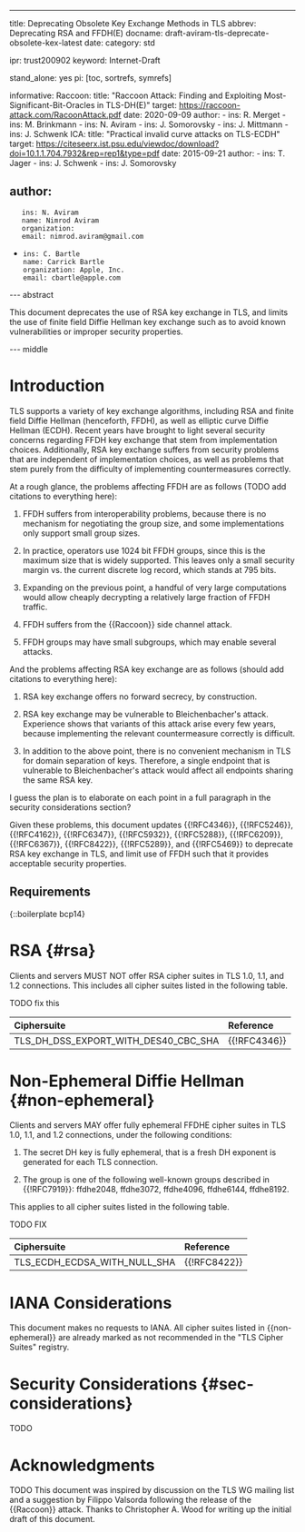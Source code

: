 ---
title: Deprecating Obsolete Key Exchange Methods in TLS
abbrev: Deprecating RSA and FFDH(E)
docname: draft-aviram-tls-deprecate-obsolete-kex-latest
date:
category: std

ipr: trust200902
keyword: Internet-Draft

stand_alone: yes
pi: [toc, sortrefs, symrefs]

informative:
  Raccoon:
    title: "Raccoon Attack: Finding and Exploiting Most-Significant-Bit-Oracles in TLS-DH(E)"
    target: https://raccoon-attack.com/RacoonAttack.pdf
    date: 2020-09-09
    author:
      - ins: R. Merget
      - ins: M. Brinkmann
      - ins: N. Aviram
      - ins: J. Somorovsky
      - ins: J. Mittmann
      - ins: J. Schwenk
  ICA:
    title: "Practical invalid curve attacks on TLS-ECDH"
    target: https://citeseerx.ist.psu.edu/viewdoc/download?doi=10.1.1.704.7932&rep=rep1&type=pdf
    date: 2015-09-21
    author:
      - ins: T. Jager
      - ins: J. Schwenk
      - ins: J. Somorovsky

author:
 -
       ins: N. Aviram
       name: Nimrod Aviram
       organization:
       email: nimrod.aviram@gmail.com

 -
       ins: C. Bartle
       name: Carrick Bartle
       organization: Apple, Inc.
       email: cbartle@apple.com

--- abstract

This document deprecates the use of RSA key exchange in TLS, and limits the use
of finite field Diffie Hellman key exchange such as to avoid known
vulnerabilities or improper security properties.

--- middle

# Introduction

TLS supports a variety of key exchange algorithms, including RSA and finite
field Diffie Hellman (henceforth, FFDH), as well as elliptic curve Diffie
Hellman (ECDH). Recent years have brought to light several security concerns
regarding FFDH key exchange that stem from implementation choices.
Additionally, RSA key exchange suffers from security problems that are
independent of implementation choices, as well as problems that stem purely from
the difficulty of implementing countermeasures correctly.

At a rough glance, the problems affecting FFDH are as follows (TODO add citations to everything here):

1. FFDH suffers from interoperability problems, because there is no mechanism for negotiating the group size, and some implementations only support small group sizes.

2. In practice, operators use 1024 bit FFDH groups, since this is the maximum
size that is widely supported. This leaves only a small security margin vs. the
current discrete log record, which stands at 795 bits.

3. Expanding on the previous point, a handful of very large computations would allow cheaply decrypting a relatively large fraction of FFDH traffic.

4. FFDH suffers from the {{Raccoon}} side channel attack.

5. FFDH groups may have small subgroups, which may enable several attacks.

And the problems affecting RSA key exchange are as follows (should add citations to everything here):

1. RSA key exchange offers no forward secrecy, by construction.

2. RSA key exchange may be vulnerable to Bleichenbacher's attack. Experience
shows that variants of this attack arise every few years, because implementing the relevant countermeasure correctly is difficult.

3. In addition to the above point, there is no convenient mechanism in TLS for domain separation of keys. Therefore, a single endpoint that is vulnerable to Bleichenbacher's attack would affect all endpoints sharing the same RSA key.

I guess the plan is to elaborate on each point in a full paragraph in the
security considerations section?

Given these problems, this document updates {{!RFC4346}}, {{!RFC5246}}, {{!RFC4162}},
{{!RFC6347}}, {{!RFC5932}}, {{!RFC5288}}, {{!RFC6209}}, {{!RFC6367}}, {{!RFC8422}},
{{!RFC5289}}, and {{!RFC5469}} to deprecate RSA key exchange in TLS, and limit use of FFDH such that it provides acceptable security properties.

## Requirements

{::boilerplate bcp14}

# RSA {#rsa}

Clients and servers MUST NOT offer RSA cipher suites in TLS 1.0, 1.1, and 1.2
connections. This includes all cipher suites listed in the following table.

TODO fix this

| Ciphersuite  | Reference |
|:-|:-|
| TLS_DH_DSS_EXPORT_WITH_DES40_CBC_SHA | {{!RFC4346}} |

# Non-Ephemeral Diffie Hellman {#non-ephemeral}

Clients and servers MAY offer fully ephemeral FFDHE cipher suites in TLS 1.0,
1.1, and 1.2 connections, under the following conditions:

1. The secret DH key is fully ephemeral, that is a fresh DH exponent is generated for each TLS connection.

2. The group is one of the following well-known groups described in {{!RFC7919}}:
ffdhe2048, ffdhe3072, ffdhe4096, ffdhe6144, ffdhe8192.

This applies to all cipher suites listed in the following table.

TODO FIX

| Ciphersuite  | Reference |
|:-|:-|
| TLS_ECDH_ECDSA_WITH_NULL_SHA | {{!RFC8422}} |

# IANA Considerations

This document makes no requests to IANA. All cipher suites listed in {{non-ephemeral}}
are already marked as not recommended in the "TLS Cipher Suites" registry.

# Security Considerations {#sec-considerations}

TODO

# Acknowledgments

TODO
This document was inspired by discussion on the TLS WG mailing list and
a suggestion by Filippo Valsorda following the release of the {{Raccoon}} attack. Thanks
to Christopher A. Wood for writing up the initial draft of this document.
